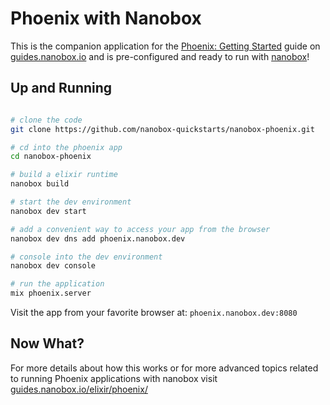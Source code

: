 # Phoenix with Nanobox
This is the companion application for the [Phoenix: Getting Started](https://guides.nanobox.io/elixir/phoenix/) guide on [guides.nanobox.io](https://guides.nanobox.io) and is pre-configured and ready to run with [nanobox](https://nanobox.io/)!

## Up and Running

``` bash

# clone the code
git clone https://github.com/nanobox-quickstarts/nanobox-phoenix.git

# cd into the phoenix app
cd nanobox-phoenix

# build a elixir runtime
nanobox build

# start the dev environment
nanobox dev start

# add a convenient way to access your app from the browser
nanobox dev dns add phoenix.nanobox.dev

# console into the dev environment
nanobox dev console

# run the application
mix phoenix.server
```

Visit the app from your favorite browser at: `phoenix.nanobox.dev:8080`

## Now What?
For more details about how this works or for more advanced topics related to running Phoenix applications with nanobox visit [guides.nanobox.io/elixir/phoenix/](https://guides.nanobox.io/elixir/phoenix/)
